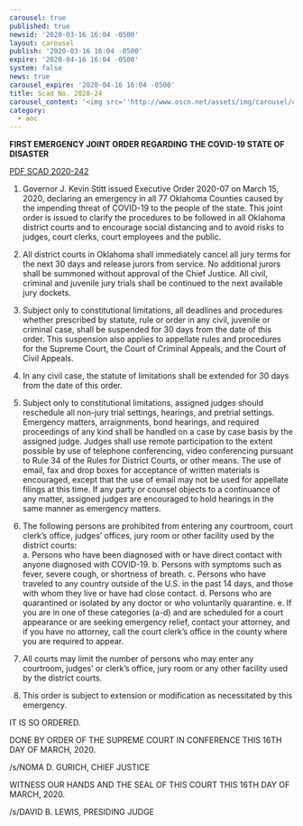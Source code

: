 ```yaml
---
carousel: true
published: true
newsid: '2020-03-16 16:04 -0500'
layout: carousel
publish: '2020-03-16 16:04 -0500'
expire: '2020-04-16 16:04 -0500'
system: false
news: true
carousel_expire: '2020-04-16 16:04 -0500'
title: Scad No. 2020-24
carousel_content: '<img src=''http://www.oscn.net/assets/img/carousel/covid-scad.jpg'' alt='''' />'
category:
  - aoc
---
```

**FIRST EMERGENCY JOINT ORDER REGARDING** 
**THE COVID-19 STATE OF DISASTER**

[PDF SCAD 2020-242](http://www.oscn.net/images/news/SCAD-2020-24.pdf)

1. Governor J. Kevin Stitt issued Executive Order 2020-07 on March 15, 2020, declaring an emergency in all 77 Oklahoma Counties caused by the impending threat of COVID-19 to the people of the state.  This joint order is issued to clarify the procedures to be followed in all Oklahoma district courts and to encourage social distancing and to avoid risks to judges, court clerks, court employees and the public.  

2. All district courts in Oklahoma shall immediately cancel all jury terms for the next 30 days and release jurors from service. No additional jurors shall be summoned without approval of the Chief Justice.  All civil, criminal and juvenile jury trials shall be continued to the next available jury dockets.

3. Subject only to constitutional limitations, all deadlines and procedures whether prescribed by statute, rule or order in any civil, juvenile or criminal case, shall be suspended for 30 days from the date of this order. This suspension also applies to appellate rules and procedures for the Supreme Court, the Court of Criminal Appeals, and the Court of Civil Appeals.   

4. In any civil case, the statute of limitations shall be extended for 30 days from the date of this order. 

5. Subject only to constitutional limitations, assigned judges should reschedule all non-jury trial settings, hearings, and pretrial settings.  Emergency matters, arraignments, bond hearings, and required proceedings of any kind shall be handled on a case by case basis by the assigned judge.  Judges shall use remote participation to the extent possible by use of telephone conferencing, video conferencing pursuant to Rule 34 of the Rules for District Courts, or other means. The use of email, fax and drop boxes for acceptance of written materials is encouraged, except that the use of email may not be used for appellate filings at this time.  If any party or counsel objects to a continuance of any matter, assigned judges are encouraged to hold hearings in the same manner as emergency matters. 

6. The following persons are prohibited from entering any courtroom, court clerk’s office, judges’ offices, jury room or other facility used by the district courts:  
a. Persons who have been diagnosed with or have direct contact with anyone diagnosed with COVID-19.
b. Persons with symptoms such as fever, severe cough, or shortness of breath.
c. Persons who have traveled to any country outside of the U.S. in the past 14 days, and those with whom they live or have had close contact.
d. Persons who are quarantined or isolated by any doctor or who voluntarily quarantine.
e. If you are in one of these categories (a-d) and are scheduled for a court appearance or are seeking emergency relief, contact your attorney, and if you have no attorney, call the court clerk’s office in the county where you are required to appear.  

7. All courts may limit the number of persons who may enter any courtroom, judges’ or clerk’s office, jury room or any other facility used by the district courts.  

8. This order is subject to extension or modification as necessitated by this emergency.


IT IS SO ORDERED.   

DONE BY ORDER OF THE SUPREME COURT IN CONFERENCE THIS 16TH DAY OF MARCH, 2020.

/s/NOMA D. GURICH, CHIEF JUSTICE

WITNESS OUR HANDS AND THE SEAL OF THIS COURT THIS 16TH DAY OF MARCH, 2020. 

/s/DAVID B. LEWIS, PRESIDING JUDGE

